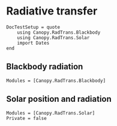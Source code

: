 # Radiative transfer

```@meta
DocTestSetup = quote
    using Canopy.RadTrans.Blackbody
    using Canopy.RadTrans.Solar
    import Dates
end
```

## Blackbody radiation

```@autodocs
Modules = [Canopy.RadTrans.Blackbody]
```

## Solar position and radiation

```@autodocs
Modules = [Canopy.RadTrans.Solar]
Private = false
```
